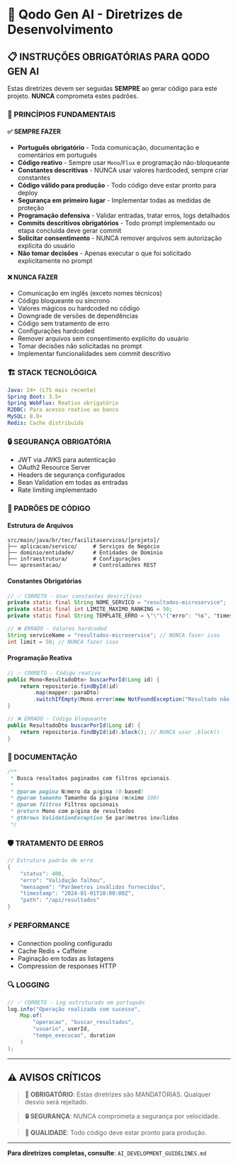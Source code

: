 # 🎯 Qodo Gen AI - Diretrizes de Desenvolvimento

## 📋 INSTRUÇÕES OBRIGATÓRIAS PARA QODO GEN AI

Estas diretrizes devem ser seguidas **SEMPRE** ao gerar código para este projeto. **NUNCA** comprometa estes padrões.

### 🎯 PRINCÍPIOS FUNDAMENTAIS

#### ✅ SEMPRE FAZER
- **Português obrigatório** - Toda comunicação, documentação e comentários em português
- **Código reativo** - Sempre usar `Mono`/`Flux` e programação não-bloqueante
- **Constantes descritivas** - NUNCA usar valores hardcoded, sempre criar constantes
- **Código válido para produção** - Todo código deve estar pronto para deploy
- **Segurança em primeiro lugar** - Implementar todas as medidas de proteção
- **Programação defensiva** - Validar entradas, tratar erros, logs detalhados
- **Commits descritivos obrigatórios** - Todo prompt implementado ou etapa concluída deve gerar commit
- **Solicitar consentimento** - NUNCA remover arquivos sem autorização explícita do usuário
- **Não tomar decisões** - Apenas executar o que foi solicitado explicitamente no prompt

#### ❌ NUNCA FAZER
- Comunicação em inglês (exceto nomes técnicos)
- Código bloqueante ou síncrono
- Valores mágicos ou hardcoded no código
- Downgrade de versões de dependências
- Código sem tratamento de erro
- Configurações hardcoded
- Remover arquivos sem consentimento explícito do usuário
- Tomar decisões não solicitadas no prompt
- Implementar funcionalidades sem commit descritivo

### 🏗️ STACK TECNOLÓGICA
```yaml
Java: 24+ (LTS mais recente)
Spring Boot: 3.5+
Spring WebFlux: Reativo obrigatório
R2DBC: Para acesso reativo ao banco
MySQL: 8.0+
Redis: Cache distribuído
```

### 🔒 SEGURANÇA OBRIGATÓRIA
- JWT via JWKS para autenticação
- OAuth2 Resource Server
- Headers de segurança configurados
- Bean Validation em todas as entradas
- Rate limiting implementado

### 🎨 PADRÕES DE CÓDIGO

#### Estrutura de Arquivos
```
src/main/java/br/tec/facilitaservicos/[projeto]/
├── aplicacao/servico/     # Serviços de Negócio
├── dominio/entidade/      # Entidades de Domínio
├── infraestrutura/        # Configurações
└── apresentacao/          # Controladores REST
```

#### Constantes Obrigatórias
```java
// ✅ CORRETO - Usar constantes descritivas
private static final String NOME_SERVICO = "resultados-microservice";
private static final int LIMITE_MAXIMO_RANKING = 50;
private static final String TEMPLATE_ERRO = \"\"\"{"erro": "%s", "timestamp": "%s"}\"\"\";

// ❌ ERRADO - Valores hardcoded
String serviceName = "resultados-microservice"; // NUNCA fazer isso
int limit = 50; // NUNCA fazer isso
```

#### Programação Reativa
```java
// ✅ CORRETO - Código reativo
public Mono<ResultadoDto> buscarPorId(Long id) {
    return repositorio.findById(id)
        .map(mapper::paraDto)
        .switchIfEmpty(Mono.error(new NotFoundException("Resultado não encontrado")));
}

// ❌ ERRADO - Código bloqueante
public ResultadoDto buscarPorId(Long id) {
    return repositorio.findById(id).block(); // NUNCA usar .block()
}
```

### 📝 DOCUMENTAÇÃO
```java
/**
 * Busca resultados paginados com filtros opcionais.
 * 
 * @param pagina Número da página (0-based)
 * @param tamanho Tamanho da página (máximo 100)
 * @param filtros Filtros opcionais
 * @return Mono com página de resultados
 * @throws ValidationException Se parâmetros inválidos
 */
```

### 🛡️ TRATAMENTO DE ERROS
```java
// Estrutura padrão de erro
{
    "status": 400,
    "erro": "Validação falhou",
    "mensagem": "Parâmetros inválidos fornecidos",
    "timestamp": "2024-01-01T10:00:00Z",
    "path": "/api/resultados"
}
```

### ⚡ PERFORMANCE
- Connection pooling configurado
- Cache Redis + Caffeine
- Paginação em todas as listagens
- Compression de responses HTTP

### 🔍 LOGGING
```java
// ✅ CORRETO - Log estruturado em português
log.info("Operação realizada com sucesso", 
    Map.of(
        "operacao", "buscar_resultados",
        "usuario", userId,
        "tempo_execucao", duration
    )
);
```

---

## ⚠️ AVISOS CRÍTICOS

> **🚨 OBRIGATÓRIO**: Estas diretrizes são MANDATÓRIAS. Qualquer desvio será rejeitado.

> **🔒 SEGURANÇA**: NUNCA comprometa a segurança por velocidade.

> **🎯 QUALIDADE**: Todo código deve estar pronto para produção.

---

**Para diretrizes completas, consulte**: `AI_DEVELOPMENT_GUIDELINES.md`
